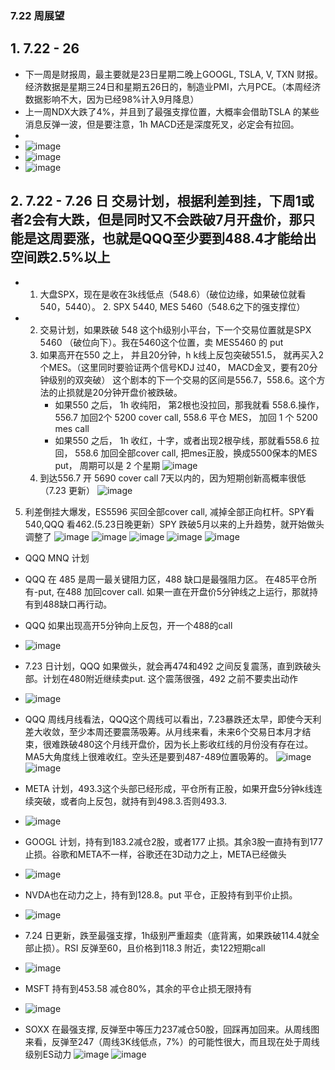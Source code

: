 ### 7.22 周展望
## 1. 7.22 - 26 
* 下一周是财报周，最主要就是23日星期二晚上GOOGL, TSLA, V, TXN 财报。 经济数据是星期三24日和星期五26日的，制造业PMI，六月PCE。（本周经济数据影响不大，因为已经98%计入9月降息）
* 上一周NDX大跌了4%，并且到了最强支撑位置，大概率会借助TSLA 的某些消息反弹一波，但是要注意，1h MACD还是深度死叉，必定会有拉回。
* 
* ![image](https://github.com/user-attachments/assets/8e6c6999-8f6f-4144-b431-f6520011a6dc)
* ![image](https://github.com/user-attachments/assets/bc852bfd-26d4-4f3c-aef0-c243859ef644)
* ![image](https://github.com/user-attachments/assets/1e9ebfda-f285-4897-a300-ef245a2cc1ef)





## 2. 7.22 - 7.26 日 交易计划，根据利差到挂，下周1或者2会有大跌，但是同时又不会跌破7月开盘价，那只能是这周要涨，也就是QQQ至少要到488.4才能给出空间跌2.5%以上
* 1. 大盘SPX，现在是收在3k线低点（548.6）（破位边缘，如果破位就看540，5440）。  2. SPX 5440, MES 5460（548.6之下的强支撑位）
* 2. 交易计划，如果跌破 548 这个h级别小平台，下一个交易位置就是SPX 5460 （破位向下）。我在5460这个位置，卖 MES5460 的 put
  3. 如果高开在550 之上， 并且20分钟，h k线上反包突破551.5， 就再买入2个MES。（这里同时要验证两个信号KDJ 过40， MACD金叉，要有20分钟级别的双突破） 这个剧本的下一个交易的区间是556.7，558.6。这个方法的止损就是20分钟开盘价被跌破。
     * 如果550 之后， 1h 收纯阳， 第2根也没拉回，那我就看 558.6.操作，556.7 加回2个 5200 cover call, 558.6 平仓 MES， 加回 1 个 5200 mes call
     * 如果550 之后， 1h 收红，十字，或者出现2根孕线，那就看558.6 拉回， 558.6 加回全部cover call, 把mes正股，换成5500保本的MES put， 周期可以是 2 个星期
![image](https://github.com/user-attachments/assets/5280f08f-c4c9-47ed-9adc-b320905a28e6)
   4. 到达556.7 开 5690 cover call 7天以内的，因为短期创新高概率很低（7.23 更新）
![image](https://github.com/user-attachments/assets/f0113898-1644-4440-948d-ebce72a2da2a)
5. 利差倒挂大爆发，ES5596 买回全部cover call, 减掉全部正向杠杆。SPY看540,QQQ 看462.(5.23日晚更新）SPY 跌破5月以来的上升趋势，就开始做头调整了
![image](https://github.com/user-attachments/assets/8dfa612e-b466-4484-b547-68929807711b)
![image](https://github.com/user-attachments/assets/3e24e392-1c6a-483d-9e53-b46c5f2ba149)
![image](https://github.com/user-attachments/assets/d29f0694-5f7c-4b1d-9c5f-e73467243e04)
![image](https://github.com/user-attachments/assets/c591226d-5075-4cf9-99ba-b6cd0717063e)
![image](https://github.com/user-attachments/assets/e5ffe255-9d09-483b-a468-e7210c828bd4)

* QQQ MNQ 计划
* QQQ 在 485 是周一最关键阻力区，488 缺口是最强阻力区。 在485平仓所有-put, 在488 加回cover call. 如果一直在开盘价5分钟线之上运行，那就持有到488缺口再行动。
* QQQ 如果出现高开5分钟向上反包，开一个488的call
* ![image](https://github.com/user-attachments/assets/b9151b4d-f97c-4d67-a6f3-e3a86ced8316)
* 7.23 日计划，QQQ 如果做头，就会再474和492 之间反复震荡，直到跌破头部。计划在480附近继续卖put. 这个震荡很强，492 之前不要卖出动作
* ![image](https://github.com/user-attachments/assets/b3469b37-12ab-4806-9cbf-d67868b79a96)
* QQQ 周线月线看法，QQQ这个周线可以看出，7.23暴跌还太早，即使今天利差大收敛，至少本周还要震荡吸筹。从月线来看，未来6个交易日本月才结束，很难跌破480这个月线开盘价，因为长上影收红线的月份没有存在过。MA5大角度线上很难收红。空头还是要到487-489位置吸筹的。
![image](https://github.com/user-attachments/assets/c3f9b629-0b2b-4006-bea7-d11232529264)
![image](https://github.com/user-attachments/assets/56049164-81b7-4d5e-908d-bbe51b7697d3)



* META 计划，493.3这个头部已经形成，平仓所有正股，如果开盘5分钟k线连续突破，或者向上反包，就持有到498.3.否则493.3.
* ![image](https://github.com/user-attachments/assets/a3a4a61c-cdfc-4f69-91b6-ae8a850bda89)
* GOOGL 计划，持有到183.2减仓2股，或者177 止损。其余3股一直持有到177止损。谷歌和META不一样，谷歌还在3D动力之上，META已经做头
* ![image](https://github.com/user-attachments/assets/1db59fae-46bd-4440-9050-1c0f72c89c89)
* NVDA也在动力之上，持有到128.8。put 平仓，正股持有到平价止损。
* ![image](https://github.com/user-attachments/assets/fa95e2f7-117b-4105-893e-6edfada25186)
* 7.24 日更新，跌至最强支撑，1h级别严重超卖（底背离，如果跌破114.4就全部止损）。RSI 反弹至60，且价格到118.3 附近，卖122短期call
* ![image](https://github.com/user-attachments/assets/ac1fa8ad-6350-4727-9b57-8a699d8f0a9d)

* MSFT 持有到453.58 减仓80%，其余的平仓止损无限持有
* ![image](https://github.com/user-attachments/assets/f9c9ec35-0779-4de0-ae2c-924d9da50e15)
* SOXX 在最强支撑, 反弹至中等压力237减仓50股，回踩再加回来。从周线图来看，反弹至247（周线3K线低点，7%）的可能性很大，而且现在处于周线级别ES动力
![image](https://github.com/user-attachments/assets/888333ea-6eb8-4285-b172-42cdf27ec89d)
![image](https://github.com/user-attachments/assets/cfcfac8b-eaa9-4f6d-85fd-48464820d491)



